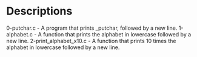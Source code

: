 # Descriptions

0-putchar.c - A program that prints _putchar, followed by a new line.
1-alphabet.c - A function that prints the alphabet in lowercase followed by a new line.
2-print_alphabet_x10.c - A function that prints 10 times the alphabet in lowercase followed by a new line.